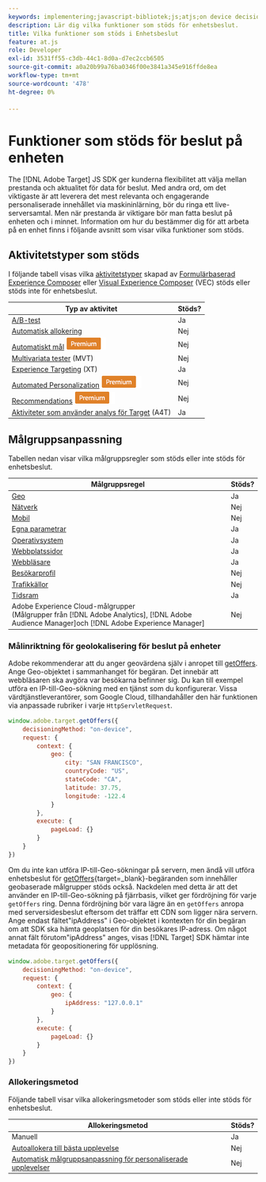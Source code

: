 ```yaml
---
keywords: implementering;javascript-bibliotek;js;atjs;on device decisioning;on device decisioning;supported features
description: Lär dig vilka funktioner som stöds för enhetsbeslut.
title: Vilka funktioner som stöds i Enhetsbeslut
feature: at.js
role: Developer
exl-id: 3531ff55-c3db-44c1-8d0a-d7ec2ccb6505
source-git-commit: a0a20b99a76ba0346f00e3841a345e916ffde8ea
workflow-type: tm+mt
source-wordcount: '478'
ht-degree: 0%

---
```


# Funktioner som stöds för beslut på enheten

The [!DNL Adobe Target] JS SDK ger kunderna flexibilitet att välja mellan prestanda och aktualitet för data för beslut. Med andra ord, om det viktigaste är att leverera det mest relevanta och engagerande personaliserade innehållet via maskininlärning, bör du ringa ett live-serversamtal. Men när prestanda är viktigare bör man fatta beslut på enheten och i minnet. Information om hur du bestämmer dig för att arbeta på en enhet finns i följande avsnitt som visar vilka funktioner som stöds.

## Aktivitetstyper som stöds

I följande tabell visas vilka [aktivitetstyper](/help/main/c-activities/target-activities-guide.md) skapad av [Formulärbaserad Experience Composer](/help/main/c-experiences/form-experience-composer.md) eller [Visual Experience Composer](/help/main/c-experiences/c-visual-experience-composer/visual-experience-composer.md) (VEC) stöds eller stöds inte för enhetsbeslut.

| Typ av aktivitet | Stöds? |
| --- | --- |
| [A/B-test](/help/main/c-activities/t-test-ab/test-ab.md) | Ja |
| [Automatisk allokering](/help/main/c-activities/automated-traffic-allocation/automated-traffic-allocation.md) | Nej |
| [Automatiskt mål](/help/main/c-activities/auto-target/auto-target-to-optimize.md) ![Premium](/help/main/assets/premium.png) | Nej |
| [Multivariata tester](/help/main/c-activities/c-multivariate-testing/multivariate-testing.md) (MVT) | Nej |
| [Experience Targeting](/help/main/c-activities/t-experience-target/experience-target.md) (XT) | Ja |
| [Automated Personalization](/help/main/c-activities/t-automated-personalization/automated-personalization.md) ![Premium](/help/main/assets/premium.png) | Nej |
| [Recommendations](/help/main/c-recommendations/recommendations.md) ![Premium](/help/main/assets/premium.png) | Nej |
| [Aktiviteter som använder analys för Target](/help/main/c-integrating-target-with-mac/a4t/a4t.md) (A4T) | Ja |

## Målgruppsanpassning

Tabellen nedan visar vilka målgruppsregler som stöds eller inte stöds för enhetsbeslut.

| Målgruppsregel | Stöds? |
| --- | --- |
| [Geo](/help/main/c-target/c-audiences/c-target-rules/geo.md) | Ja |
| [Nätverk](/help/main/c-target/c-audiences/c-target-rules/network.md) | Nej |
| [Mobil](/help/main/c-target/c-audiences/c-target-rules/mobile.md) | Nej |
| [Egna parametrar](/help/main/c-target/c-audiences/c-target-rules/custom-parameters.md) | Ja |
| [Operativsystem](/help/main/c-target/c-audiences/c-target-rules/operating-system.md) | Ja |
| [Webbplatssidor](/help/main/c-target/c-audiences/c-target-rules/site-pages.md) | Ja |
| [Webbläsare](/help/main/c-target/c-audiences/c-target-rules/browser.md) | Ja |
| [Besökarprofil](/help/main/c-target/c-audiences/c-target-rules/visitor-profile.md) | Nej |
| [Trafikkällor](/help/main/c-target/c-audiences/c-target-rules/traffic-sources.md) | Nej |
| [Tidsram](/help/main/c-target/c-audiences/c-target-rules/time-frame.md) | Ja |
| Adobe Experience Cloud-målgrupper<br>(Målgrupper från [!DNL Adobe Analytics], [!DNL Adobe Audience Manager]och [!DNL Adobe Experience Manager] | Nej |

### Målinriktning för geolokalisering för beslut på enheter

Adobe rekommenderar att du anger geovärdena själv i anropet till [getOffers](https://developer.adobe.com/target/implement/client-side/atjs/atjs-functions/adobe-target-getoffers-atjs-2/). Ange Geo-objektet i sammanhanget för begäran. Det innebär att webbläsaren ska avgöra var besökarna befinner sig. Du kan till exempel utföra en IP-till-Geo-sökning med en tjänst som du konfigurerar. Vissa värdtjänstleverantörer, som Google Cloud, tillhandahåller den här funktionen via anpassade rubriker i varje `HttpServletRequest`.

```javascript
window.adobe.target.getOffers({ 
	decisioningMethod: "on-device", 
	request: { 
		context: { 
			geo: { 
				city: "SAN FRANCISCO", 
				countryCode: "US", 
				stateCode: "CA", 
				latitude: 37.75, 
				longitude: -122.4 
			} 
		}, 
		execute: { 
			pageLoad: {} 
		} 
	} 
})
```

Om du inte kan utföra IP-till-Geo-sökningar på servern, men ändå vill utföra enhetsbeslut för [getOffers](https://developer.adobe.com/target/implement/client-side/atjs/atjs-functions/adobe-target-getoffers-atjs-2/){target=_blank}-begäranden som innehåller geobaserade målgrupper stöds också. Nackdelen med detta är att det använder en IP-till-Geo-sökning på fjärrbasis, vilket ger fördröjning för varje `getOffers` ring. Denna fördröjning bör vara lägre än en `getOffers` anropa med serversidesbeslut eftersom det träffar ett CDN som ligger nära servern. Ange endast fältet&quot;ipAddress&quot; i Geo-objektet i kontexten för din begäran om att SDK ska hämta geoplatsen för din besökares IP-adress. Om något annat fält förutom&quot;ipAddress&quot; anges, visas [!DNL Target] SDK hämtar inte metadata för geopositionering för upplösning.

```javascript
window.adobe.target.getOffers({ 
	decisioningMethod: "on-device", 
	request: { 
		context: { 
			geo: { 
				ipAddress: "127.0.0.1" 
			} 
		}, 
		execute: { 
			pageLoad: {} 
		} 
	} 
})
```

### Allokeringsmetod

Följande tabell visar vilka allokeringsmetoder som stöds eller inte stöds för enhetsbeslut.

| Allokeringsmetod | Stöds? |
| --- | --- |
| Manuell | Ja |
| [Autoallokera till bästa upplevelse](/help/main/c-activities/automated-traffic-allocation/automated-traffic-allocation.md) | Nej |
| [Automatisk målgruppsanpassning för personaliserade upplevelser](/help/main/c-activities/auto-target/auto-target-to-optimize.md) | Nej |
